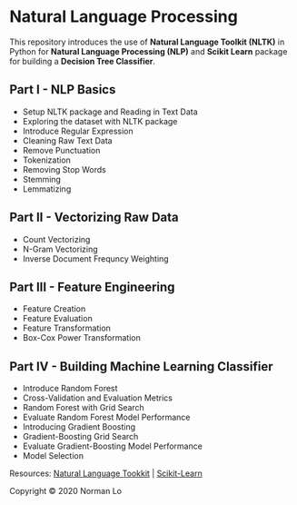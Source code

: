 # Natural Language Processing
This repository introduces the use of **Natural Language Toolkit (NLTK)** in Python for **Natural Language Processing (NLP)** and **Scikit Learn** package for building a **Decision Tree Classifier**.

## Part I - NLP Basics
- Setup NLTK package and Reading in Text Data
- Exploring the dataset with NLTK package
- Introduce Regular Expression
- Cleaning Raw Text Data
- Remove Punctuation
- Tokenization
- Removing Stop Words
- Stemming
- Lemmatizing

## Part II - Vectorizing Raw Data
- Count Vectorizing
- N-Gram Vectorizing
- Inverse Document Frequncy Weighting

## Part III - Feature Engineering
- Feature Creation
- Feature Evaluation
- Feature Transformation
- Box-Cox Power Transformation

## Part IV - Building Machine Learning Classifier
- Introduce Random Forest
- Cross-Validation and Evaluation Metrics
- Random Forest with Grid Search
- Evaluate Random Forest Model Performance
- Introducing Gradient Boosting
- Gradient-Boosting Grid Search
- Evaluate Gradient-Boosting Model Performance
- Model Selection

Resources: [Natural Language Tookkit](https://www.nltk.org/)  |  [Scikit-Learn](https://scikit-learn.org/stable/)

Copyright © 2020 Norman Lo
